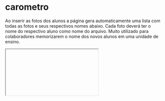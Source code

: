 # carometro
 Ao inserir as fotos dos alunos a página gera automaticamente uma lista com todas as fotos e seus respectivos nomes abaixo.
 Cada foto deverá ter o nome do respectivo aluno como nome do arquivo.
 Muito utilizado para colaboradores memorizarem o nome dos novos alunos em uma unidade de ensino. 
<iframe></iframe>
